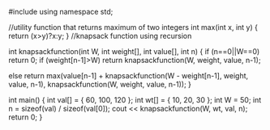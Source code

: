 
#include<iostream>
  using namespace std;
  
//utility function that returns maximum of two integers
int max(int x, int y)
{
return (x>y)?x:y;
}
//knapsack function using recursion

int knapsackfunction(int W, int weight[], int value[], int n)
{
 if (n==0||W==0)
    return 0;
 if (weight[n-1]>W)
     return knapsackfunction(W, weight, value, n-1);

else return max(value[n-1] + knapsackfunction(W - weight[n-1], weight, value, n-1), knapsackfunction(W, weight, value, n-1));
}

  int main()
  {
int val[] = { 60, 100, 120 };
int wt[] = { 10, 20, 30 };
int W = 50;
int n = sizeof(val) / sizeof(val[0]); cout << knapsackfunction(W, wt, val, n);
  return 0;
  }
